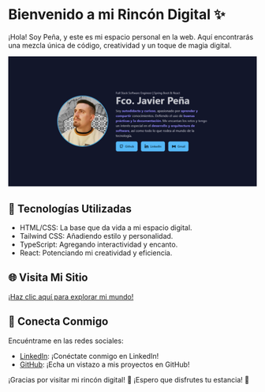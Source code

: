 
# Bienvenido a mi Rincón Digital ✨
¡Hola! Soy Peña, y este es mi espacio personal en la web. Aquí encontrarás una mezcla única de código, creatividad y un toque de magia digital.

![Open Graph Image](./public/assets/img/og.png)

## 🎨 Tecnologías Utilizadas
- HTML/CSS: La base que da vida a mi espacio digital.
- Tailwind CSS: Añadiendo estilo y personalidad.
- TypeScript: Agregando interactividad y encanto.
- React: Potenciando mi creatividad y eficiencia.

## 🌐 Visita Mi Sitio
[¡Haz clic aquí para explorar mi mundo!](https://www.peenyaa.dev)

## 🧙 Conecta Conmigo
Encuéntrame en las redes sociales:

- [LinkedIn](https://www.linkedin.com/in/fjpv/): ¡Conéctate conmigo en LinkedIn!
- [GitHub](https://github.com/peenyaa7): ¡Echa un vistazo a mis proyectos en GitHub!

¡Gracias por visitar mi rincón digital! 🌟 ¡Espero que disfrutes tu estancia! 🚀